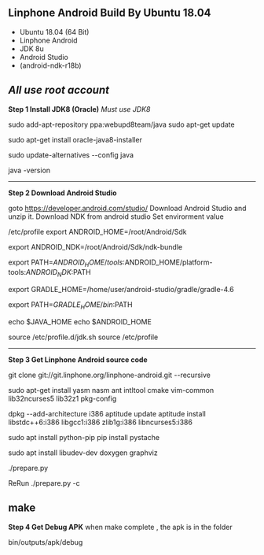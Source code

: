 Linphone Android Build By Ubuntu 18.04
----
- Ubuntu 18.04 (64 Bit)
- Linphone Android
- JDK 8u
- Android Studio
- (android-ndk-r18b)

*All use root account*
----
**Step 1 Install JDK8 (Oracle)**
*Must use JDK8*

  sudo add-apt-repository ppa:webupd8team/java
  sudo apt-get update

  sudo apt-get install oracle-java8-installer

  sudo update-alternatives --config java

  java -version

----
**Step 2 Download Android Studio**

goto https://developer.android.com/studio/
Download Android Studio and unzip it.
Download NDK from android studio
Set envirorment value

/etc/profile
  export ANDROID_HOME=/root/Android/Sdk

  export ANDROID_NDK=/root/Android/Sdk/ndk-bundle

  export PATH=$ANDROID_HOME/tools:$ANDROID_HOME/platform-tools:$ANDROID_NDK:$PATH

  export GRADLE_HOME=/home/user/android-studio/gradle/gradle-4.6

  export PATH=$GRADLE_HOME/bin:$PATH

  echo $JAVA_HOME
  echo $ANDROID_HOME

  source /etc/profile.d/jdk.sh
  source /etc/profile

----
**Step 3 Get Linphone Android source code**

  git clone git://git.linphone.org/linphone-android.git --recursive

  sudo apt-get install yasm nasm ant intltool cmake vim-common lib32ncurses5 lib32z1 pkg-config

  dpkg --add-architecture i386
  aptitude update
  aptitude install libstdc++6:i386 libgcc1:i386 zlib1g:i386 libncurses5:i386

  sudo apt install python-pip
  pip install pystache

  sudo apt install libudev-dev doxygen graphviz

./prepare.py

  ReRun
./prepare.py -c

make
----
**Step 4 Get Debug APK**
when make complete , the apk is in the folder

bin/outputs/apk/debug
